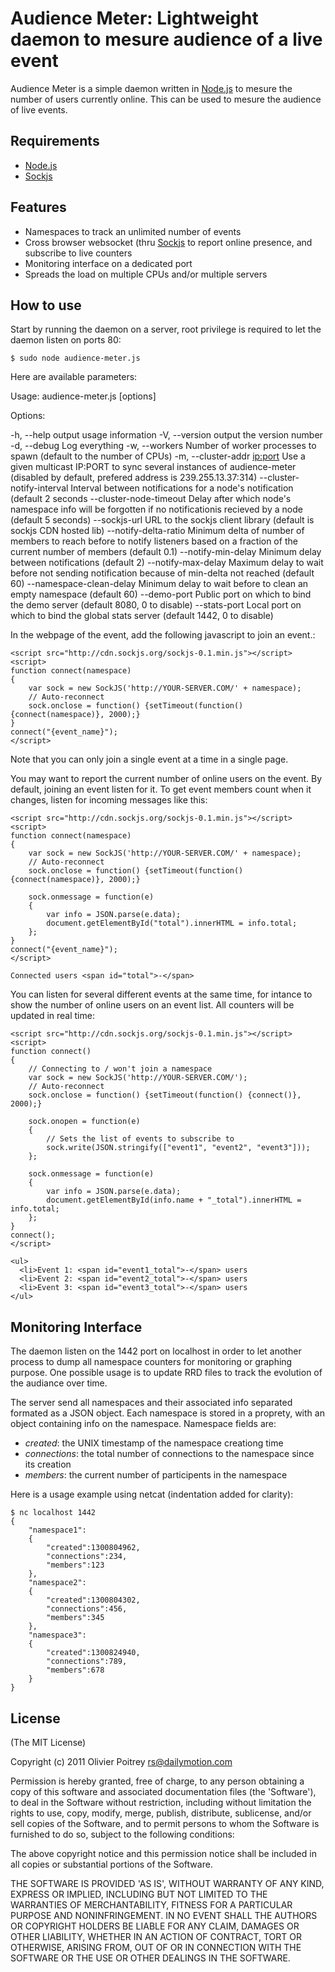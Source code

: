 Audience Meter: Lightweight daemon to mesure audience of a live event
=====================================================================

Audience Meter is a simple daemon written in [Node.js](http://nodejs.org) to mesure the number of users currently online. This can be used to mesure the audience of live events.

## Requirements

- [Node.js](http://nodejs.org)
- [Sockjs](http://sockjs.org)

## Features

- Namespaces to track an unlimited number of events
- Cross browser websocket (thru [Sockjs](http://sockjs.org) to report online presence, and subscribe to live counters
- Monitoring interface on a dedicated port
- Spreads the load on multiple CPUs and/or multiple servers

## How to use

Start by running the daemon on a server, root privilege is required to let the daemon listen on ports 80:

    $ sudo node audience-meter.js

Here are available parameters:

Usage: audience-meter.js [options]

Options:

  -h, --help                           output usage information
  -V, --version                        output the version number
  -d, --debug                          Log everything
  -w, --workers <num>                  Number of worker processes to spawn (default to the number of CPUs)
  -m, --cluster-addr <ip:port>         Use a given multicast IP:PORT to sync several instances of audience-meter
                                       (disabled by default, prefered address is 239.255.13.37:314)
  --cluster-notify-interval <seconds>  Interval between notifications for a node's notification (default 2 seconds
  --cluster-node-timeout <seconds>     Delay after which node's namespace info will be forgotten if no notificationis
                                       recieved by a node (default 5 seconds)
  --sockjs-url                         URL to the sockjs client library (default is sockjs CDN hosted lib)
  --notify-delta-ratio <ratio>         Minimum delta of number of members to reach before to notify listeners based
                                       on a fraction of the current number of members (default 0.1)
  --notify-min-delay <seconds>         Minimum delay between notifications (default 2)
  --notify-max-delay <seconds>         Maximum delay to wait before not sending notification because of min-delta not
                                       reached (default 60)
  --namespace-clean-delay <seconds>    Minimum delay to wait before to clean an empty namespace (default 60)
  --demo-port <port>                   Public port on which to bind the demo server (default 8080, 0 to disable)
  --stats-port <port>                  Local port on which to bind the global stats server (default 1442, 0 to disable)


In the webpage of the event, add the following javascript to join an event.:

    <script src="http://cdn.sockjs.org/sockjs-0.1.min.js"></script>
    <script>
    function connect(namespace)
    {
        var sock = new SockJS('http://YOUR-SERVER.COM/' + namespace);
        // Auto-reconnect
        sock.onclose = function() {setTimeout(function() {connect(namespace)}, 2000);}
    }
    connect("{event_name}");
    </script>

Note that you can only join a single event at a time in a single page.

You may want to report the current number of online users on the event. By default, joining an event listen for it. To get event members count when it changes, listen for incoming messages like this:

    <script src="http://cdn.sockjs.org/sockjs-0.1.min.js"></script>
    <script>
    function connect(namespace)
    {
        var sock = new SockJS('http://YOUR-SERVER.COM/' + namespace);
        // Auto-reconnect
        sock.onclose = function() {setTimeout(function() {connect(namespace)}, 2000);}

        sock.onmessage = function(e)
        {
            var info = JSON.parse(e.data);
            document.getElementById("total").innerHTML = info.total;
        };
    }
    connect("{event_name}");
    </script>
    
    Connected users <span id="total">-</span>


You can listen for several different events at the same time, for intance to show the number of online users on an event list. All counters will be updated in real time:

    <script src="http://cdn.sockjs.org/sockjs-0.1.min.js"></script>
    <script>
    function connect()
    {
        // Connecting to / won't join a namespace
        var sock = new SockJS('http://YOUR-SERVER.COM/');
        // Auto-reconnect
        sock.onclose = function() {setTimeout(function() {connect()}, 2000);}

        sock.onopen = function(e)
        {
            // Sets the list of events to subscribe to
            sock.write(JSON.stringify(["event1", "event2", "event3"]));
        };

        sock.onmessage = function(e)
        {
            var info = JSON.parse(e.data);
            document.getElementById(info.name + "_total").innerHTML = info.total;
        };
    }
    connect();
    </script>

    <ul>
      <li>Event 1: <span id="event1_total">-</span> users
      <li>Event 2: <span id="event2_total">-</span> users
      <li>Event 3: <span id="event3_total">-</span> users
    </ul>

## Monitoring Interface

The daemon listen on the 1442 port on localhost in order to let another process to dump all namespace counters for monitoring or graphing purpose. One possible usage is to update RRD files to track the evolution of the audiance over time.

The server send all namespaces and their associated info separated formated as a JSON object. Each namespace is stored in a proprety, with an object containing info on the namespace. Namespace fields are:

* *created*: the UNIX timestamp of the namespace creationg time
* *connections*: the total number of connections to the namespace since its creation
* *members*: the current number of participents in the namespace

Here is a usage example using netcat (indentation added for clarity):

    $ nc localhost 1442
    {
        "namespace1":
        {
            "created":1300804962,
            "connections":234,
            "members":123
        },
        "namespace2":
        {
            "created":1300804302,
            "connections":456,
            "members":345
        },
        "namespace3":
        {
            "created":1300824940,
            "connections":789,
            "members":678
        }
    }

## License

(The MIT License)

Copyright (c) 2011 Olivier Poitrey <rs@dailymotion.com>

Permission is hereby granted, free of charge, to any person obtaining a copy of this software and associated documentation files (the 'Software'), to deal in the Software without restriction, including without limitation the rights to use, copy, modify, merge, publish, distribute, sublicense, and/or sell copies of the Software, and to permit persons to whom the Software is furnished to do so, subject to the following conditions:

The above copyright notice and this permission notice shall be included in all copies or substantial portions of the Software.

THE SOFTWARE IS PROVIDED 'AS IS', WITHOUT WARRANTY OF ANY KIND, EXPRESS OR IMPLIED, INCLUDING BUT NOT LIMITED TO THE WARRANTIES OF MERCHANTABILITY, FITNESS FOR A PARTICULAR PURPOSE AND NONINFRINGEMENT. IN NO EVENT SHALL THE AUTHORS OR COPYRIGHT HOLDERS BE LIABLE FOR ANY CLAIM, DAMAGES OR OTHER LIABILITY, WHETHER IN AN ACTION OF CONTRACT, TORT OR OTHERWISE, ARISING FROM, OUT OF OR IN CONNECTION WITH THE SOFTWARE OR THE USE OR OTHER DEALINGS IN THE SOFTWARE.

